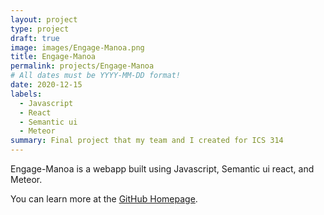 ```yaml
---
layout: project
type: project
draft: true
image: images/Engage-Manoa.png
title: Engage-Manoa
permalink: projects/Engage-Manoa
# All dates must be YYYY-MM-DD format!
date: 2020-12-15
labels:
  - Javascript
  - React
  - Semantic ui
  - Meteor
summary: Final project that my team and I created for ICS 314
---
```


Engage-Manoa is a webapp built using Javascript, Semantic ui react, and Meteor. 

You can learn more at the [GitHub Homepage](https://engage-manoa.github.io/).



